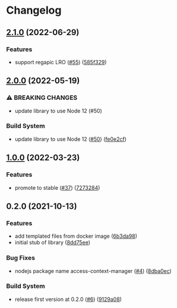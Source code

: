 # Changelog

## [2.1.0](https://github.com/googleapis/nodejs-access-context-manager/compare/v2.0.0...v2.1.0) (2022-06-29)


### Features

* support regapic LRO ([#55](https://github.com/googleapis/nodejs-access-context-manager/issues/55)) ([585f329](https://github.com/googleapis/nodejs-access-context-manager/commit/585f329f40cd1034584f56dc800d0d55e13f39a3))

## [2.0.0](https://github.com/googleapis/nodejs-access-context-manager/compare/v1.0.0...v2.0.0) (2022-05-19)


### ⚠ BREAKING CHANGES

* update library to use Node 12 (#50)

### Build System

* update library to use Node 12 ([#50](https://github.com/googleapis/nodejs-access-context-manager/issues/50)) ([fe0e2cf](https://github.com/googleapis/nodejs-access-context-manager/commit/fe0e2cf6ca60289f68c7126192c852bf10cbd82b))

## [1.0.0](https://github.com/googleapis/nodejs-access-context-manager/compare/v0.2.0...v1.0.0) (2022-03-23)


### Features

* promote to stable ([#37](https://github.com/googleapis/nodejs-access-context-manager/issues/37)) ([7273284](https://github.com/googleapis/nodejs-access-context-manager/commit/72732849e7dfb075e016a0ca8d632fbc49f490cf))

## 0.2.0 (2021-10-13)


### Features

* add templated files from docker image ([6b3da98](https://www.github.com/googleapis/nodejs-access-context-manager/commit/6b3da980098e92b1caf308aaab3bca3c337b51fe))
* initial stub of library ([8dd75ee](https://www.github.com/googleapis/nodejs-access-context-manager/commit/8dd75eeebbfecb73cf040c806432883632e3553c))


### Bug Fixes

* nodejs package name access-context-manager ([#4](https://www.github.com/googleapis/nodejs-access-context-manager/issues/4)) ([8dba0ec](https://www.github.com/googleapis/nodejs-access-context-manager/commit/8dba0ec12577ca8c14992c0fb38c413ead1f4084))


### Build System

* release first version at 0.2.0 ([#6](https://www.github.com/googleapis/nodejs-access-context-manager/issues/6)) ([9129a08](https://www.github.com/googleapis/nodejs-access-context-manager/commit/9129a0887f2080285ea5142d682f6f97eba2b833))
